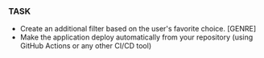 ### TASK
- Create an additional filter based on the user's favorite choice. [GENRE]
- Make the application deploy automatically from your repository (using GitHub Actions or any other CI/CD tool)